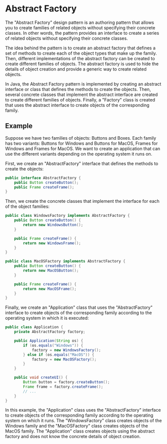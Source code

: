 #  Abstract Factory

The "Abstract Factory" design pattern is an authoring pattern that allows you to create families of related objects without specifying their concrete classes. In other words, the pattern provides an interface to create a series of related objects without specifying their concrete classes.

The idea behind the pattern is to create an abstract factory that defines a set of methods to create each of the object types that make up the family. Then, different implementations of the abstract factory can be created to create different families of objects. The abstract factory is used to hide the details of object creation and provide a generic way to create related objects.

In Java, the Abstract Factory pattern is implemented by creating an abstract interface or class that defines the methods to create the objects. Then, several concrete classes that implement the abstract interface are created to create different families of objects. Finally, a "Factory" class is created that uses the abstract interface to create objects of the corresponding family.

## Example

Suppose we have two families of objects: Buttons and Boxes. Each family has two variants: Buttons for Windows and Buttons for MacOS, Frames for Windows and Frames for MacOS. We want to create an application that can use the different variants depending on the operating system it runs on.

First, we create an "AbstractFactory" interface that defines the methods to create the objects:

``` java
public interface AbstractFactory {
    public Button createButton();
    public Frame createFrame();
}
```
Then, we create the concrete classes that implement the interface for each of the object families:
``` java
public class WindowsFactory implements AbstractFactory {
    public Button createButton() {
        return new WindowsButton();
    }

    public Frame createFrame() {
        return new WindowsFrame();
    }
}

public class MacOSFactory implements AbstractFactory {
    public Button createButton() {
        return new MacOSButton();
    }

    public Frame createFrame() {
        return new MacOSFrame();
    }
}
```
Finally, we create an "Application" class that uses the "AbstractFactory" interface to create objects of the corresponding family according to the operating system in which it is executed:
``` java
public class Application {
    private AbstractFactory factory;

    public Application(String os) {
        if (os.equals("Windows")) {
            factory = new WindowsFactory();
        } else if (os.equals("MacOS")) {
            factory = new MacOSFactory();
        }
    }

    public void createUI() {
        Button button = factory.createButton();
        Frame frame = factory.createFrame();
        // ...
    }
}
```
In this example, the "Application" class uses the "AbstractFactory" interface to create objects of the corresponding family according to the operating system on which it runs. The "WindowsFactory" class creates objects of the Windows family and the "MacOSFactory" class creates objects of the MacOS family. The "Application" class creates objects using the abstract factory and does not know the concrete details of object creation.